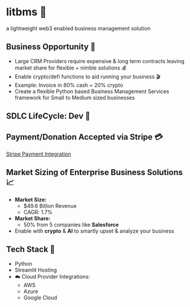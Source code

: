 # litbms 🚀
a lightweight web3 enabled business management solution

## Business Opportunity 💸
- Large CRM Providers require expensive & long term contracts leaving market share for flexible + nimble solutions 💰
- Enable crypto/defi functions to aid running your business 🎬
- Example: Invoice in 80% cash = 20% crypto
- Create a flexible Python based Business Management Services framework for Small to Medium sized businesses

## SDLC LifeCycle: Dev 🚝 

## Payment/Donation Accepted via Stripe	💳

[Stripe Payment Integration](https://buy.stripe.com/test_28o7vCedu9ZgggM9AD)

## Market Sizing of Enterprise Business Solutions 📈
- **Market Size:**
  - $49.6 Billion Revenue
  - CAGR: 1.7%
- **Market Share:**
  - 50% from 5 companies like **Salesforce**
- Enable with **crypto** & **AI** to smartly upset & analyze your business

## Tech Stack 📡
- Python
- Streamlit Hosting
- ☁️ Cloud Provider Integrations:
  - AWS 
  - Azure 
  - Google Cloud

